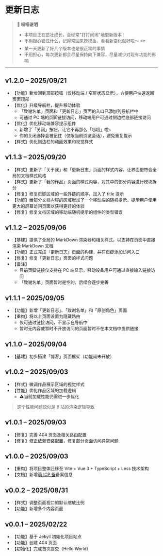 # <i class="fa-solid fa-paw"></i> 更新日志

> **🐾 喵喵说明**
>
> - 本项目正在茁壮成长，会经常"打打闹闹"地更新版本！
> - 不用担心错过什么，记得常回来摸摸鱼、看看新变化就好啦～ 🐟
> - 某一天更新了好几个版本也是很正常的事情
> - 不用担心，每次更新都会尽量保持向下兼容，尽量减少对现有功能的影响

---

## v1.2.0 – 2025/09/21

- <span class="tag-Inline-title">【功能】</span>新增回到顶部按钮（仅移动端 / 窄屏状态显示），方便用户快速返回页面顶部
- <span class="tag-Inline-title">【优化】</span>升级导航栏，提升移动体验
  - <RouterLink to="/acknowledgments">「致谢名单」</RouterLink>页面和<RouterLink to="/change-log">「更新日志」</RouterLink>页面的入口已添加到导航栏中
  - 可通过 PC 端的页脚链接访问，移动端用户可通过侧边栏底部链接访问
- <span class="tag-Inline-title">【优化】</span>优化移动端兼容提示组件
  - 新增了「关闭」按钮，让它不再那么「唠叨」啦~
  - 你的关闭选择会被记住（仅限当前浏览会话），避免重复提示
- <span class="tag-Inline-title">【样式】</span>优化侧边栏的动画效果和视觉样式

## v1.1.3 – 2025/09/20

- <span class="tag-Inline-title">【样式】</span>更新了<RouterLink to="/about">「关于我」</RouterLink>和<RouterLink to="/change-log">「更新日志」</RouterLink>页面的样式内容，让界面更符合全局的文档样式风格
- <span class="tag-Inline-title">【样式】</span>更新了<RouterLink to="/work">「我的作品」</RouterLink>页面的样式内容，对其中的部分内容进行模块拆分
- <span class="tag-Inline-title">【修复】</span>修复页脚区域的一些外链的顺序，加入了 title 提示
- <span class="tag-Inline-title">【功能】</span>给部分文档内容的区域增加了一个移动端的随机提示，提示用户使用更大的屏幕访问页面以获得更好的体验
- <span class="tag-Inline-title">【修复】</span>修复文档区域的移动端随机提示的组件的类型错误

## v1.1.2 – 2025/09/06

- <span class="tag-Inline-title">【基建】</span>提供了全局的 MarkDown 渲染器和相关样式，以支持在页面中直接渲染 MarkDown 文档
- <span class="tag-Inline-title">【功能】</span>正式完成<RouterLink to="/change-log">「更新日志」</RouterLink>页面的构建，并在页脚添加访问入口
- <span class="tag-Inline-title">【修复】</span>修复<RouterLink to="/change-log">「更新日志」</RouterLink>页面的样式问题
- <span class="tag-Inline-title">【备注】</span>
  - 目前页脚链接仅支持在 PC 端显示，移动设备用户可通过直接输入链接访问
  - <RouterLink to="/acknowledgments">「致谢名单」</RouterLink>页面暂时是空的，后续会逐步完善

## v1.1.1 – 2025/09/05

- <span class="tag-Inline-title">【功能】</span>新增<RouterLink to="/change-log">「更新日志」</RouterLink>、<RouterLink to="/acknowledgments">「致谢名单」</RouterLink>和「原创角色」页面
- <span class="tag-Inline-title">【重构】</span>将以上页面设置为隐藏路由
  - 仅可通过链接访问，不显示在导航中
  - 暂时无内容或暂时不开放访问的页面暂时不在本文档中提供链接

## v1.1.0 – 2025/09/04

- <span class="tag-Inline-title">【基建】</span>初步搭建「博客」页面框架（功能尚未开放）

## v1.0.2 – 2025/09/03

- <span class="tag-Inline-title">【样式】</span>微调作品展示区域的视觉样式
- <span class="tag-Inline-title">【性能】</span>优化作品区域的加载逻辑
  - ⚠️当前加载性能仍需进一步优化

> 这个性能问题貌似是 B 站的渲染逻辑导致

## v1.0.1 – 2025/09/03

- <span class="tag-Inline-title">【修复】</span>完善 404 页面及相关路由配置
- <span class="tag-Inline-title">【修复】</span>修正依赖安装配置，修复部分页面访问异常问题

## v1.0.0 – 2025/09/03

- <span class="tag-Inline-title">【重构】</span>将项目整体迁移至 Vite + Vue 3 + TypeScript + Less 技术架构
- <span class="tag-Inline-title">【文档】</span>新增<a href="https://icp.gov.moe/?keyword=20250294" target="_blank">萌 ICP 备</a>备案信息

## v0.0.2 – 2025/08/31

- <span class="tag-Inline-title">【样式】</span>调整页面视口的默认缩放比例
- <span class="tag-Inline-title">【功能】</span>新增多个内容页面

## v0.0.1 – 2025/02/22

- <span class="tag-Inline-title">【功能】</span>基于 Jekyll 初始化项目站点
- <span class="tag-Inline-title">【功能】</span>创建 404 页面
- <span class="tag-Inline-title">【初始化】</span>完成首次提交（Hello World）
